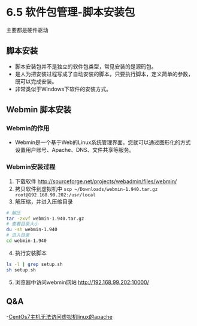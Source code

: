 # 6.5 软件包管理-脚本安装包
主要都是硬件驱动

## 脚本安装
- 脚本安装包并不是独立的软件包类型，常见安装的是源码包。
- 是人为把安装过程写成了自动安装的脚本，只要执行脚本，定义简单的参数，既可以完成安装。
- 非常类似于Windows下软件的安装方式。

## Webmin 脚本安装
### Webmin的作用
- Webmin是一个基于Web的Linux系统管理界面。您就可以通过图形化的方式设置用户账号、Apache、DNS、文件共享等服务。
### Webmin安装过程
1. 下载软件 http://sourceforge.net/projects/webadmin/files/webmin/
2. 拷贝软件到虚拟机中 `scp ~/Downloads/webmin-1.940.tar.gz root@192.168.99.202:/usr/local`
3. 解压缩，并进入压缩目录
```bash
# 解压
tar -zxvf webmin-1.940.tar.gz
# 查看目录大小
du -sh webmin-1.940
# 进入目录
cd webmin-1.940
```
4. 执行安装脚本
```bash
ls -l | grep setup.sh
sh setup.sh
```
5. 浏览器中访问webmin网站 http://192.168.99.202:10000/

## Q&A
-[CentOs7主机无法访问虚拟机linux的apache](https://blog.csdn.net/qq_27739989/article/details/77825104)

